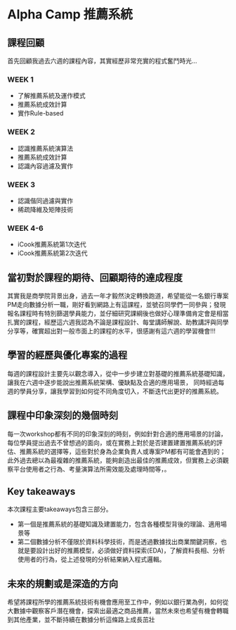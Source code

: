 # Alpha Camp 推薦系統

## 課程回顧
首先回顧我過去六週的課程內容，其實經歷非常充實的程式奮鬥時光...
### WEEK 1
  * 了解推薦系統及運作模式
  * 推薦系統成效計算
  * 實作Rule-based
### WEEK 2
  * 認識推薦系統演算法
  * 推薦系統成效計算
  * 認識內容過濾及實作
### WEEK 3
  * 認識偕同過濾與實作
  * 稀疏降維及矩陣技術
### WEEK 4-6
  * iCook推薦系統第1次迭代
  * iCook推薦系統第2次迭代

## 當初對於課程的期待、回顧期待的達成程度
其實我是商學院背景出身，過去一年才毅然決定轉換跑道，希望能從一名銀行專案PM走向數據分析一職，剛好看到網路上有這課程，並號召同學們一同參與；發現報名課程時有特別篩選學員能力，並仔細研究課綱後也做好心理準備肯定會是相當扎實的課程，經歷這六週我認為不論是課程設計、每堂講師解說、助教講評與同學分享等，確實超出對一般市面上的課程的水平，很感謝有這六週的學習機會!!!

## 學習的經歷與優化專案的過程
每週的課程設計主要先以觀念導入，從中一步步建立對基礎的推薦系統基礎知識，讓我在六週中逐步能說出推薦系統架構、優缺點及合適的應用場景，
同時經過每週的學員分享，讓我學習到如何從不同角度切入，不斷迭代出更好的推薦系統。

## 課程中印象深刻的幾個時刻
每一次workshop都有不同的印象深刻的時刻，例如針對合適的應用場景的討論，每位學員提出過去不曾想過的面向，或在實務上對於是否建置建置推薦系統的評估、推薦系統的選擇等，這些對於身為企業負責人或專案PM都有可能會遇到的；此外過去總以為最複雜的推薦系統，能夠創造出最佳的推薦成效，但實務上必須觀察平台使用者之行為、考量演算法所需效能及處理時間等，。

## Key takeaways
本次課程主要takeaways包含三部分。
* 第一個是推薦系統的基礎知識及建置能力，包含各種模型背後的理論、適用場景等
* 第二個數據分析不僅限於資料科學技術，而是透過數據找出商業關鍵洞察，也就是要設計出好的推薦模型，必須做好資料探索(EDA)，了解資料長相、分析使用者的行為，從上述發現的分析結果納入程式邏輯。

## 未來的規劃或是深造的方向
希望將課程所學的推薦系統技術有機會應用至工作中，例如以銀行業為例，如何從大數據中觀察客戶潛在機會，探索出最適之商品推薦，當然未來也希望有機會轉職到其他產業，並不斷持續在數據分析這條路上成長茁壯
